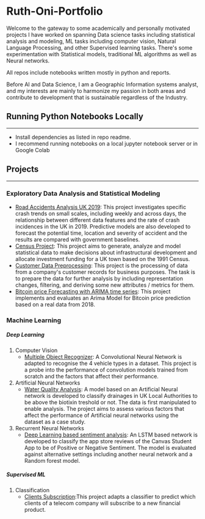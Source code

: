 # Ruth-Oni-Portfolio

Welcome to the gateway to some academically and personally motivated projects I have worked on spanning Data science tasks including statistical analysis and modeling, ML tasks including computer vision, Natural Language Processing, and other Supervised learning tasks. There's some experimentation with Statistical models, traditional ML algorithms as well as Neural networks.

All repos include notebooks written mostly in python and reports. 

Before AI and Data Science, I am a Geographic Information systems analyst, and my interests are mainly to harmonize my passion in both areas and contribute to development that is sustainable regardless of the Industry.

## Running Python Notebooks Locally
****
- Install dependencies as listed in repo readme.
- I recommend running notebooks on a local jupyter notebook server or in Google Colab

## Projects
****
### Exploratory Data Analysis and Statistical Modeling
- [Road Accidents Analysis UK 2019](https://github.com/Onikenny/UK_Road_Traffic_Accidents-2019): This project investigates specific crash trends on small scales, including weekly and across days, the relationship between different data features and the rate of crash incidences in the UK in 2019. Predictive models are also developed to forecast the potential time, location and severity of accident and the results are compared with government baselines.
- [Census Project](https://github.com/Onikenny/Census-Project): This project aims to generate, analyze and model statistical data to make decisions about infrastructural development and allocate investment funding for a UK town based on the 1991 Census.
- [Customer Data Preprocessing](https://github.com/Onikenny/Customer-Data-Preprocessing): This project is the processing of data from a company's customer records for business purposes. The task is to prepare the data for further analysis by including representation changes, filtering, and deriving some new attributes / metrics for them.
- [Bitcoin price Forecasting with ARIMA time series](https://github.com/Onikenny/ARIMA-Time-Series-Bitcoin-forecasting): This project implements and evaluates an Arima Model for Bitcoin price prediction based on a real data from 2018.

### Machine Learning

##### Deep Learning
1. Computer Vision
   - [Multiple Object Recognizer](https://github.com/Onikenny/Multiple-Object-Recognizer): A Convolutional Neural Network is adapted to recognise the 4 vehicle types in a dataset. This project is a probe into the performance of convolution models trained from scratch and the factors that affect their performance.
2. Artificial Neural Networks 
   - [Water Quality Analysis](https://github.com/Onikenny/Water-Quality-Analysis): A model based on an Artificial Neural network is developed to classify drainages in UK Local Authorities to be above the biotixin treshold or not. The data is first manipulated to enable analysis. The project aims to assess various factors that affect the performance of Artificial neural networks using the dataset as a case study.
3. Recurrent Neural Networks 
   - [Deep Learning based sentiment analysis](https://github.com/Onikenny/Deep-Learning-based-sentiment-analysis): An LSTM based network is developed to classify the app store reviews of the Canvas Student App to be of Positive or Negative Sentiment. The model is evaluated against alternative settings including another neural network and a Random forest model.
   
##### Supervised ML
1. Classification
   - [Clients Subscription](https://github.com/Onikenny/clients-subscription-model):This project adapts a classifier to predict which clients of a telecom company will subscribe to a new financial product.
     
